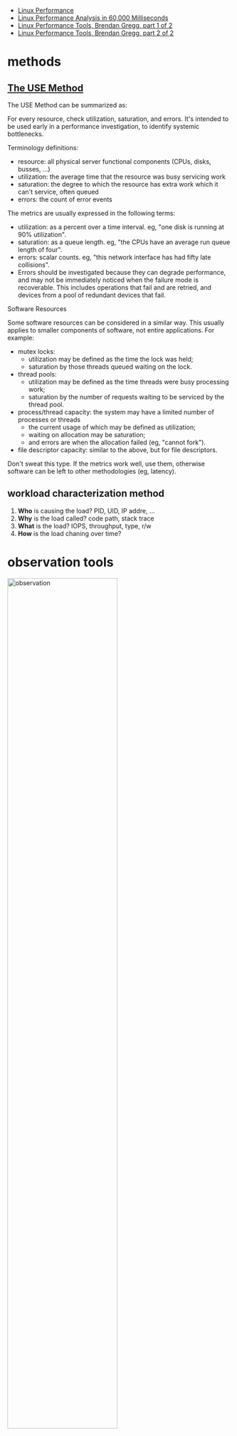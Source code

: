 - [Linux Performance](http://www.brendangregg.com/linuxperf.html)
- [Linux Performance Analysis in 60,000 Milliseconds](
  https://netflixtechblog.com/linux-performance-analysis-in-60-000-milliseconds-accc10403c55)
- [Linux Performance Tools, Brendan Gregg, part 1 of 2](https://www.youtube.com/watch?v=FJW8nGV4jxY)
- [Linux Performance Tools, Brendan Gregg, part 2 of 2](https://www.youtube.com/watch?v=zrr2nUln9Kk)

# methods
## [The USE Method](http://www.brendangregg.com/usemethod.html)
The USE Method can be summarized as:

For every resource, check utilization, saturation, and errors.
It's intended to be used early in a performance investigation, to identify systemic bottlenecks.

Terminology definitions:

- resource: all physical server functional components (CPUs, disks, busses, ...)
- utilization: the average time that the resource was busy servicing work
- saturation: the degree to which the resource has extra work which it can't service, often queued
- errors: the count of error events

The metrics are usually expressed in the following terms:

- utilization: as a percent over a time interval. eg, "one disk is running at 90% utilization".
- saturation: as a queue length. eg, "the CPUs have an average run queue length of four".
- errors: scalar counts. eg, "this network interface has had fifty late collisions".
- Errors should be investigated because they can degrade performance, and may not be immediately noticed when the
  failure mode is recoverable. This includes operations that fail and are retried, and devices from a pool of redundant
  devices that fail.

Software Resources

Some software resources can be considered in a similar way. This usually applies to smaller components of software, not
entire applications. For example:

- mutex locks:
  - utilization may be defined as the time the lock was held;
  - saturation by those threads queued waiting on the lock.
- thread pools:
  - utilization may be defined as the time threads were busy processing work;
  - saturation by the number of requests waiting to be serviced by the thread pool.
- process/thread capacity: the system may have a limited number of processes or threads
  - the current usage of which may be defined as utilization;
  - waiting on allocation may be saturation;
  - and errors are when the allocation failed (eg, "cannot fork").
- file descriptor capacity: similar to the above, but for file descriptors.

Don't sweat this type.
If the metrics work well, use them, otherwise software can be left to other methodologies (eg, latency).

## workload characterization method
1. **Who** is causing the load? PID, UID, IP addre, ...
1. **Why** is the load called? code path, stack trace
1. **What** is the load? IOPS, throughput, type, r/w
1. **How** is the load chaning over time?

# observation tools
<img src="./pics/performance_tool/linux_observability_tools.png" alt="observation" width="70%"/>

- basic: uptime, vmstat, iostat, mpstat, ps, top, free, dmesg, ...
- intermediate: tcpdump, netstat, nicstat, pidstat, sar, ...
- advanced: ss, slaptop, perf_events

## basic
### uptime
one way to print load averages

```plain
~ uptime
12:05  up 5 days, 19:55, 1 users, load averages: 30.02, 26.43, 19.02
```
The three numbers are exponentially damped moving sum averages with a 1 minute, 5 minute, and 15 minute constant.
The three numbers give us some idea of how load is changing over time.

load > # of cpus, may mean cpu saturation.

In the example above, the load averages show a recent increase, hitting 30 for the 1 minute value, compared to 19 for
the 15 minute value.
That the numbers are this large means a lot of something: probably CPU demand; vmstat or mpstat will confirm.

### top
system and per-process interval summary

top can miss short-lived processes (atop won't)

### vmstat
virtual memory statistics and more

```plain
~ vmstat 1
procs ---------memory---------- ---swap-- -----io---- -system-- ------cpu-----
 r  b swpd   free   buff  cache   si   so    bi    bo   in   cs us sy id wa st
34  0    0 200889792  73708 591828    0    0     0     5    6   10 96  1  3  0  0
32  0    0 200889920  73708 591860    0    0     0   592 13284 4282 98  1  1  0  0
32  0    0 200890112  73708 591860    0    0     0     0 9501 2154 99  1  0  0  0
32  0    0 200889568  73712 591856    0    0     0    48 11900 2459 99  0  0  0  0
32  0    0 200890208  73712 591860    0    0     0     0 15898 4840 98  1  1
```
vmstat was run with an argument of 1, to print one second summaries.

The first line of output has some columns that show the average since boot, instead of the previous second.

- r: Number of processes running on CPU and waiting for a turn. This provides a better signal than load averages for
  determining CPU saturation, as it does not include I/O. To interpret: an “r” value greater than the CPU count is
  saturation.
- free: Free memory in kilobytes. If there are too many digits to count, you have enough free memory.
  The "free -m” command better explains the state of free memory.
- si, so: Swap-ins and swap-outs. If these are non-zero, you’re out of memory.
- us, sy, id, wa, st: These are breakdowns of CPU time, on average across all CPUs.
  They are user time, system time (kernel), idle, wait I/O, and stolen time (by other guests, or with Xen, the guest’s
  own isolated driver domain).

The CPU time breakdowns will confirm if the CPUs are busy, by adding user + system time.
A constant degree of wait I/O points to a disk bottleneck; this is where the CPUs are idle, because tasks are blocked
waiting for pending disk I/O. You can treat wait I/O as another form of CPU idle, one that gives a clue as to why they
are idle.

System time is necessary for I/O processing. A high system time average, over 20%, can be interesting to explore
further: perhaps the kernel is processing the I/O inefficiently.

In the above example, CPU time is almost entirely in user-level, pointing to application level usage instead. The CPUs
are also well over 90% utilized on average. This isn’t necessarily a problem; check for the degree of saturation using
the “r” column.

### mpstat
multi-processor statistics, per cpu

This command prints CPU time breakdowns per CPU, which can be used to check for an imbalance.
A single hot CPU can be evidence of a single-threaded application.

```plain
$ mpstat -P ALL 1
Linux 3.13.0-49-generic (titanclusters-xxxxx)  07/14/2015  _x86_64_ (32 CPU)

07:38:49 PM  CPU   %usr  %nice   %sys %iowait   %irq  %soft  %steal  %guest  %gnice  %idle
07:38:50 PM  all  98.47   0.00   0.75    0.00   0.00   0.00    0.00    0.00    0.00   0.78
07:38:50 PM    0  96.04   0.00   2.97    0.00   0.00   0.00    0.00    0.00    0.00   0.99
07:38:50 PM    1  97.00   0.00   1.00    0.00   0.00   0.00    0.00    0.00    0.00   2.00
07:38:50 PM    2  98.00   0.00   1.00    0.00   0.00   0.00    0.00    0.00    0.00   1.00
07:38:50 PM    3  96.97   0.00   0.00    0.00   0.00   0.00    0.00    0.00    0.00   3.03
```

### iostat
This is a great tool for understanding block devices (disks), both the workload applied and the resulting performance.

```plain
~ iostat -xz 1
Linux 4.14.81.bm.15-amd64 (n227-022-231) 	06/14/2021 	_x86_64_	(8 CPU)

avg-cpu:  %user   %nice %system %iowait  %steal   %idle
           1.28    0.00    0.66    0.05    0.02   97.99

Device:      rrqm/s   wrqm/s     r/s     w/s    rkB/s    wkB/s avgrq-sz avgqu-sz   await r_await w_await  svctm  %util
scd0           0.00     0.00    0.00    0.00     0.00     0.00     7.17     0.00    0.97    0.97    0.00   0.00   0.00
sdb            0.21     2.69   11.87    1.51   193.06   127.60    47.94     0.01    0.99    0.82    2.37   0.07   0.10
sda            0.00     5.38    1.75    3.04    63.56    92.20    65.03     0.00    0.96    0.94    0.98   0.07   0.03
```
- r/s, w/s, rKB/s, wKB/s: These are the delivered reads, writes, read Kbytes, and write Kbytes per second to the device.
  Use these for workload characterization. A performance problem may simply be due to an excessive load applied.
- await: The average time for the I/O in milliseconds. This is the time that the application suffers, as it includes
  both time queued and time being serviced. Larger than expected average times can be an indicator of device saturation,
  or device problems.
- avgqu-sz: The average number of requests issued to the device. Values greater than 1 can be evidence of saturation
  (although devices can typically operate on requests in parallel, especially virtual devices which front multiple
  back-end disks.)
- %util: Device utilization. This is really a busy percent, showing the time each second that the device was doing work.
  Values greater than 60% typically lead to poor performance (which should be seen in await), although it depends on the
  device. Values close to 100% usually indicate saturation.

If the storage device is a logical disk device fronting many back-end disks, then 100% utilization may just mean that
some I/O is being processed 100% of the time, however, the back-end disks may be far from saturated, and may be able to
handle much more work.

Bear in mind that poor performing disk I/O isn’t necessarily an application issue. Many techniques are typically used to
perform I/O asynchronously, so that the application doesn’t block and suffer the latency directly (e.g., read-ahead for
reads, and buffering for writes).

### free
main memory usage

```plain
$ free -m
             total       used       free     shared    buffers     cached
Mem:        245998      24545     221453         83         59        541
-/+ buffers/cache:      23944     222053
Swap:            0          0          0
```
The right two columns show:

- buffers: For the buffer cache, used for block device I/O.
- cached: For the page cache, used by file systems.

We just want to check that these aren’t near-zero in size, which can lead to higher disk I/O (confirm using iostat), and
worse performance. The above example looks fine, with many Mbytes in each.

### dmesg
```plain
$ dmesg | tail
[1880957.563150] perl invoked oom-killer: gfp_mask=0x280da, order=0, oom_score_adj=0
[...]
[1880957.563400] Out of memory: Kill process 18694 (perl) score 246 or sacrifice child
[1880957.563408] Killed process 18694 (perl) total-vm:1972392kB, anon-rss:1953348kB, file-rss:0kB
[2320864.954447] TCP: Possible SYN flooding on port 7001. Dropping request.  Check SNMP counters.
```
This views the last 10 system messages, if there are any. Look for errors that can cause performance issues.
The example above includes the oom-killer, and TCP dropping a request.

Don’t miss this step! dmesg is always worth checking.

## intermediate
### sar
- system activity reporter. many stats
- archive or live mode(interval [count])
- well designed, header naming convention, logical groups: TCP, ETCP, DEV, EDEV

<img src="./pics/performance_tool/sar.png" alt="sar" width="70%"/>

```plain
$ sar -n DEV 1
Linux 3.13.0-49-generic (titanclusters-xxxxx)  07/14/2015     _x86_64_    (32 CPU)

12:16:48 AM     IFACE   rxpck/s   txpck/s    rxkB/s    txkB/s   rxcmp/s   txcmp/s  rxmcst/s   %ifutil
12:16:49 AM      eth0  18763.00   5032.00  20686.42    478.30      0.00      0.00      0.00      0.00
12:16:49 AM        lo     14.00     14.00      1.36      1.36      0.00      0.00      0.00      0.00
12:16:49 AM   docker0      0.00      0.00      0.00      0.00      0.00      0.00      0.00      0.00

12:16:49 AM     IFACE   rxpck/s   txpck/s    rxkB/s    txkB/s   rxcmp/s   txcmp/s  rxmcst/s   %ifutil
12:16:50 AM      eth0  19763.00   5101.00  21999.10    482.56      0.00      0.00      0.00      0.00
12:16:50 AM        lo     20.00     20.00      3.25      3.25      0.00      0.00      0.00      0.00
12:16:50 AM   docker0      0.00      0.00      0.00      0.00      0.00
```
Use this tool to check network interface throughput: rxkB/s and txkB/s, as a measure of workload, and also to check if
any limit has been reached.

In the above example, eth0 receive is reaching 22 Mbytes/s, which is 176 Mbits/sec (well under, say, a 1 Gbit/sec limit).

```plain
$ sar -n TCP,ETCP 1
Linux 3.13.0-49-generic (titanclusters-xxxxx)  07/14/2015    _x86_64_    (32 CPU)

12:17:19 AM  active/s passive/s    iseg/s    oseg/s
12:17:20 AM      1.00      0.00  10233.00  18846.00

12:17:19 AM  atmptf/s  estres/s retrans/s isegerr/s   orsts/s
12:17:20 AM      0.00      0.00      0.00      0.00      0.00

12:17:20 AM  active/s passive/s    iseg/s    oseg/s
12:17:21 AM      1.00      0.00   8359.00   6039.00

12:17:20 AM  atmptf/s  estres/s retrans/s isegerr/s   orsts/s
12:17:21 AM      0.00      0.00      0.00      0.00      0.00
```
This is a summarized view of some key TCP metrics. These include:

- active/s: Number of locally-initiated TCP connections per second (e.g., via connect()).
- passive/s: Number of remotely-initiated TCP connections per second (e.g., via accept()).
- retrans/s: Number of TCP retransmits per second.

The active and passive counts are often useful as a rough measure of server load: number of new accepted connections(
passive), and number of downstream connections (active). It might help to think of active as outbound, and passive as
inbound, but this isn’t strictly true (e.g., consider a localhost to localhost connection).

Retransmits are a sign of a network or server issue; it may be an unreliable network (e.g., the public Internet), or it
may be due a server being overloaded and dropping packets.

The example above shows just one new TCP connection per-second.

### pidstat
very useful process stats, eg by-thread, disk IO

```plain
$ pidstat 1
Linux 3.13.0-49-generic (titanclusters-xxxxx)  07/14/2015    _x86_64_    (32 CPU)

07:41:02 PM   UID       PID    %usr %system  %guest    %CPU   CPU  Command
07:41:03 PM     0         9    0.00    0.94    0.00    0.94     1  rcuos/0
07:41:03 PM     0      4214    5.66    5.66    0.00   11.32    15  mesos-slave
07:41:03 PM     0      4354    0.94    0.94    0.00    1.89     8  java
07:41:03 PM     0      6521 1596.23    1.89    0.00 1598.11    27  java
07:41:03 PM     0      6564 1571.70    7.55    0.00 1579.25    28  java
07:41:03 PM 60004     60154    0.94    4.72    0.00    5.66     9  pidstat

07:41:03 PM   UID       PID    %usr %system  %guest    %CPU   CPU  Command
07:41:04 PM     0      4214    6.00    2.00    0.00    8.00    15  mesos-slave
07:41:04 PM     0      6521 1590.00    1.00    0.00 1591.00    27  java
07:41:04 PM     0      6564 1573.00   10.00    0.00 1583.00    28  java
07:41:04 PM   108      6718    1.00    0.00    0.00    1.00     0  snmp-pass
07:41:04 PM 60004     60154    1.00    4.00    0.00    5.00     9  pidstat
```
Pidstat is a little like top’s per-process summary, but prints a rolling summary instead of clearing the screen.
This can be useful for watching patterns over time, and also recording what you saw into a record of your investigation.

The above example identifies two java processes as responsible for consuming CPU. The %CPU column is the total across
all CPUs; 1591% shows that that java processes is consuming almost 16 CPUs.

- -t: Also display statistics for threads associated with selected tasks
- -d: Report I/O statistics

### strace
- system call tracer
- currently has massive overheat(ptrace based), can slow the target by > 100x.
- Each line in the trace contains the system call name, followed by its arguments in parentheses and its return value.

```plain
~ strace -tttT -p 2511269
strace: Process 2511269 attached
1623661802.570747 futex(0x25380a8, FUTEX_WAIT, 0, NULL
```
- -ttt: time(us) since epoch
- -T: syscall time(s)
- `-e trace=`: Trace only the specified set of system calls, eg. `$ strace -e trace=open,read ls`
- -p pid: Attach to the process with the process ID pid and begin tracing, strace -tp `pgrep xxx`

```plain
~ strace ls
execve("/bin/ls", ["ls"], [/* 21 vars \*/]) = 0
brk(0)                                  = 0x8c31000
access("/etc/ld.so.nohwcap", F_OK)      = -1 ENOENT (No such file or directory)
mmap2(NULL, 8192, PROT_READ, MAP_PRIVATE|MAP_ANONYMOUS, -1, 0) = 0xb78c7000
access("/etc/ld.so.preload", R_OK)      = -1 ENOENT (No such file or directory)
open("/etc/ld.so.cache", O_RDONLY)      = 3
fstat64(3, {st_mode=S_IFREG|0644, st_size=65354, ...}) = 0
...
```

### netstat
various network protocol statistics using -s
```plain
~ netstat -s
Tcp:
    5214835 active connection openings
    29257 passive connection openings
    4557321 failed connection attempts
    853 connection resets received
    13 connections established
    33561064 segments received
    37947351 segments sent out
    11004279 segments retransmitted
    109 bad segments received
    150127 resets sent
Udp:
    558483 packets received
    11081766 packets to unknown port received
    0 packet receive errors
    12256177 packets sent
    0 receive buffer errors
    0 send buffer errors
TcpExt:
    15 resets received for embryonic SYN_RECV sockets
    62 ICMP packets dropped because they were out-of-window
    314562 TCP sockets finished time wait in fast timer
    189 packetes rejected in established connections because of timestamp
    809814 delayed acks sent
    ...
```

A multi-tool:

- -i: interface stats
- -r: route table
- default: list conns

```plain
~ netstat -i
Kernel Interface table
Iface      MTU    RX-OK RX-ERR RX-DRP RX-OVR    TX-OK TX-ERR TX-DRP TX-OVR Flg
docker0   1500   454585      0      0 0        642257      0      0      0 BMRU
eth0      1500 44101742      0      0 0      42981575      0      0      0 BMRU
lo       65536 30478091      0      0 0      30478091      0      0      0 LRU
veth6f8a  1500    79193      0      0 0        229891      0      0      0 BMRU

~ netstat -r
Kernel IP routing table
Destination     Gateway         Genmask         Flags   MSS Window  irtt Iface
default         n227-020-001.by 0.0.0.0         UG        0 0          0 eth0
10.227.20.0     0.0.0.0         255.255.252.0   U         0 0          0 eth0
172.17.0.0      0.0.0.0         255.255.0.0     U         0 0          0 docker0
```

netstat -p: shows process details

per-second interval with -c

### nicstat
network interface stats, iostat-like output

check network throughput and interface %util

### tcpdump
sniff network packets for post analysis

### swapon
show swap device usage if you have swap enabled

### lsof
more a debug tool, lsof(8) shows file descriptor usage, which for some apps, equals current active network connections.

`lsof -p pid` 可以看到这个进程打开的所有文件, 如果文件被其他进程删除, 会有一个删除的标记

## advanced
- misc: ltrace, ss, iptraf, ethtool, snmpget, lldptool, iotop, blktrace, slaptop, /proc, pcstat
- cpu performance counters: perf_events, tiptop, rdmsr
- advanced tracers: perf_events, ftrace, bBPF, SystemTap, ktap, LTTng, dtrace4linux, sysdig

### ss
more socket statistics

### iptraf
packet distribution by size

### iotop
block device IO (disk) by process

### slabtop
kernel slab allocator memory usage

### pcstat
- show page cache residency by file
- uses the mincore(2) syscall. useful for database performance analysis

### perf_events
- provides the perf command
- in linux source code: tools/perf, usually pkg added by linux-tools-common
- multi-tool with many capabilities
  - CPU profiling
  - PMC profiling
  - Static & dynamic tracing

# benchmarking tools
<img src="./pics/performance_tool/linux_benchmarking_tools.png" alt="benchmarking" width="70%"/>

- multi: UnixBench, Imbench, sysbench, perf bench
- FS/disk: dd, hdparm, fio
- app/lib: ab, wrk, jmeter, openssl
- networking: ping, hping3, iperf, ttcp, traceroute, mtr, pchar

### fio
FS or disk IO micro-benchmarks
```zsh
fio --name=seqwrite --rw=write --bs=128k --size=122374m
```
results include basic latency distribution

### pchar
traceroute with bandwidth per hop

# tuning tools
generic interfaces: sysctl, /sys

many areas have custom tuning tools

- applications: their own config
- CPU/scheduler: nice, renice, taskset, ulimit, chcpu
- storage IO: tune2fs, ionice, hdparm, blockdev,
- network: ethtool, tc, ip, route
- dynamic patching: stap, kpatch

# static tools
static performance tuning: check the static state and configuration of the system

- cpu types & flags: `more /proc/cpuinfo`
- cpu frequency scaling config, kernel may be configured to dynamically modify cpu frequency
- storage devices: `lsscsi`, smartctl
- file system capacity: df -h
- file system and volume configuration: mdadm --misc -D /dev/md0
- route table
- state of hardware
- system messages: dmeg
- network interface config: ifconfig -a; ip link
- NUMA config: numactl -s; numactl -H
- PCI info: lspci
- installed kernel modules: lsmod
- root crontab config: crontab -l
- services: service --status-all
- etc.

routing table
```plain
~ ip route get 54.214.28.210
54.214.28.210 via 10.227.20.1 dev eth0 src 10.227.22.231 uid 1001
    cache
```

# profiling
objectives:

- profile cpu usage by stack sampling
- generate cpu flame graphs
- understand gotchas with stacks & symbols

## cpu profiling
record stacks at a timed interval: simple and effective

- pros: low(deterministic) overheat
- cons: coarse accuracy, but usually sufficient

perf_events workflow

<img src="./pics/performance_tool/perf_events_workflow.png" alt="perf_events_workflow" width="50%"/>

- `perf record -g -t tid`: record thread tid's profile into perf.data
  - `-g`: means doing call-graph (stack chain/backtrace) recording
  - `-t`: thread id
  - `-p`: process id
  - `-o`: output file name, default perf.data
- `perf report`: read perf.data(created by perf record) and display the profile
  - `-i`: 指定文件
- `perf diff [oldfile] [newfile]`

[perf Examples](http://www.brendangregg.com/perf.html#Examples)

# tracing
objectives

- understand frameworks: tracepoints, kprobes, uprobes
- understand mainline tracers: ftrace, perf_events, eBPF
- awareness of other traces: SystemTap, LTTng, ktap, sysdig
- awareness of what tracing can accomplish (eg. perf-tools)

choosing a tracer

study what linux already has built-in (perf_events, ftrace, bBPF?)

## eBPF
Extended BPF: programs on tracepoints

- high performance filtering: JIT
- in-kernel summaries: maps

[eBPF 概念和基本原理](https://blog.fleeto.us/post/what-is-ebpf/)

## SystemTap
- fully programmable, fully featured, including access to user-level tracepoints
- compiles tracing programs into kernel modules

